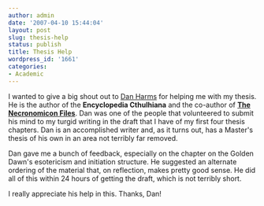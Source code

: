 ```yaml
---
author: admin
date: '2007-04-10 15:44:04'
layout: post
slug: thesis-help
status: publish
title: Thesis Help
wordpress_id: '1661'
categories:
- Academic
---
```

I wanted to give a big shout out to <a href="http://danharms.wordpress.com/">Dan Harms</a> for helping me with my thesis. He is the author of the <strong>Encyclopedia Cthulhiana</strong> and the co-author of <strong><a href="http://www.amazon.com/gp/product/1578632692">The Necronomicon Files</a></strong>. Dan was one of the people that volunteered to submit his mind to my turgid writing in the draft that I have of my first four thesis chapters. Dan is an accomplished writer and, as it turns out, has a Master's thesis of his own in an area not terribly far removed.

Dan gave me a bunch of feedback, especially on the chapter on the Golden Dawn's esotericism and initiation structure. He suggested an alternate ordering of the material that, on reflection, makes pretty good sense. He did all of this within 24 hours of getting the draft, which is not terribly short.

I really appreciate his help in this. Thanks, Dan!
